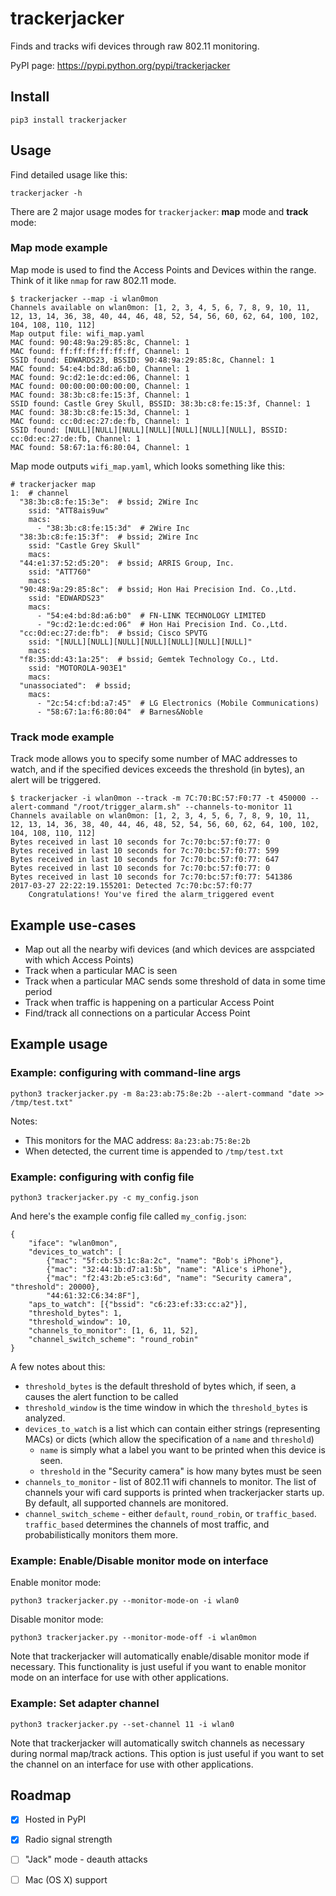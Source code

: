 # trackerjacker

Finds and tracks wifi devices through raw 802.11 monitoring.

PyPI page: https://pypi.python.org/pypi/trackerjacker

## Install

    pip3 install trackerjacker

## Usage

Find detailed usage like this:

	trackerjacker -h

There are 2 major usage modes for `trackerjacker`: **map** mode and **track** mode:

### Map mode example

Map mode is used to find the Access Points and Devices within the range. Think of it like `nmap` for raw 802.11 mode.

    $ trackerjacker --map -i wlan0mon
    Channels available on wlan0mon: [1, 2, 3, 4, 5, 6, 7, 8, 9, 10, 11, 12, 13, 14, 36, 38, 40, 44, 46, 48, 52, 54, 56, 60, 62, 64, 100, 102, 104, 108, 110, 112]
    Map output file: wifi_map.yaml
    MAC found: 90:48:9a:29:85:8c, Channel: 1
    MAC found: ff:ff:ff:ff:ff:ff, Channel: 1
    SSID found: EDWARDS23, BSSID: 90:48:9a:29:85:8c, Channel: 1
    MAC found: 54:e4:bd:8d:a6:b0, Channel: 1
    MAC found: 9c:d2:1e:dc:ed:06, Channel: 1
    MAC found: 00:00:00:00:00:00, Channel: 1
    MAC found: 38:3b:c8:fe:15:3f, Channel: 1
    SSID found: Castle Grey Skull, BSSID: 38:3b:c8:fe:15:3f, Channel: 1
    MAC found: 38:3b:c8:fe:15:3d, Channel: 1
    MAC found: cc:0d:ec:27:de:fb, Channel: 1
    SSID found: [NULL][NULL][NULL][NULL][NULL][NULL][NULL], BSSID: cc:0d:ec:27:de:fb, Channel: 1
    MAC found: 58:67:1a:f6:80:04, Channel: 1

Map mode outputs `wifi_map.yaml`, which looks something like this:

    # trackerjacker map
	1:  # channel
	  "38:3b:c8:fe:15:3e":  # bssid; 2Wire Inc
		ssid: "ATT8ais9uw"
		macs:
		  - "38:3b:c8:fe:15:3d"  # 2Wire Inc
	  "38:3b:c8:fe:15:3f":  # bssid; 2Wire Inc
		ssid: "Castle Grey Skull"
		macs:
	  "44:e1:37:52:d5:20":  # bssid; ARRIS Group, Inc.
		ssid: "ATT760"
		macs:
	  "90:48:9a:29:85:8c":  # bssid; Hon Hai Precision Ind. Co.,Ltd.
		ssid: "EDWARDS23"
		macs:
		  - "54:e4:bd:8d:a6:b0"  # FN-LINK TECHNOLOGY LIMITED
		  - "9c:d2:1e:dc:ed:06"  # Hon Hai Precision Ind. Co.,Ltd.
	  "cc:0d:ec:27:de:fb":  # bssid; Cisco SPVTG
		ssid: "[NULL][NULL][NULL][NULL][NULL][NULL][NULL]"
		macs:
	  "f8:35:dd:43:1a:25":  # bssid; Gemtek Technology Co., Ltd.
		ssid: "MOTOROLA-903E1"
		macs:
	  "unassociated":  # bssid; 
		macs:
		  - "2c:54:cf:bd:a7:45"  # LG Electronics (Mobile Communications)
		  - "58:67:1a:f6:80:04"  # Barnes&Noble

### Track mode example

Track mode allows you to specify some number of MAC addresses to watch, and if the specified devices exceeds the threshold (in bytes), an alert will be triggered.

    $ trackerjacker -i wlan0mon --track -m 7C:70:BC:57:F0:77 -t 450000 --alert-command "/root/trigger_alarm.sh" --channels-to-monitor 11
    Channels available on wlan0mon: [1, 2, 3, 4, 5, 6, 7, 8, 9, 10, 11, 12, 13, 14, 36, 38, 40, 44, 46, 48, 52, 54, 56, 60, 62, 64, 100, 102, 104, 108, 110, 112]
    Bytes received in last 10 seconds for 7c:70:bc:57:f0:77: 0
    Bytes received in last 10 seconds for 7c:70:bc:57:f0:77: 599
    Bytes received in last 10 seconds for 7c:70:bc:57:f0:77: 647
    Bytes received in last 10 seconds for 7c:70:bc:57:f0:77: 0
    Bytes received in last 10 seconds for 7c:70:bc:57:f0:77: 541386
    2017-03-27 22:22:19.155201: Detected 7c:70:bc:57:f0:77
		Congratulations! You've fired the alarm_triggered event

## Example use-cases

* Map out all the nearby wifi devices (and which devices are asspciated with which Access Points)
* Track when a particular MAC is seen
* Track when a particular MAC sends some threshold of data in some time period
* Track when traffic is happening on a particular Access Point
* Find/track all connections on a particular Access Point

## Example usage

### Example: configuring with command-line args

    python3 trackerjacker.py -m 8a:23:ab:75:8e:2b --alert-command "date >> /tmp/test.txt"

Notes:

* This monitors for the MAC address: `8a:23:ab:75:8e:2b`
* When detected, the current time is appended to `/tmp/test.txt`

### Example: configuring with config file

	python3 trackerjacker.py -c my_config.json

And here's the example config file called `my_config.json`:

```
{
    "iface": "wlan0mon",
    "devices_to_watch": [
        {"mac": "5f:cb:53:1c:8a:2c", "name": "Bob's iPhone"},
        {"mac": "32:44:1b:d7:a1:5b", "name": "Alice's iPhone"},
        {"mac": "f2:43:2b:e5:c3:6d", "name": "Security camera", "threshold": 20000},
        "44:61:32:C6:34:8F"],
    "aps_to_watch": [{"bssid": "c6:23:ef:33:cc:a2"}],
    "threshold_bytes": 1,
    "threshold_window": 10,
    "channels_to_monitor": [1, 6, 11, 52],
    "channel_switch_scheme": "round_robin"
}
```

A few notes about this:

* `threshold_bytes` is the default threshold of bytes which, if seen, a causes the alert function to be called
* `threshold_window` is the time window in which the `threshold_bytes` is analyzed.
* `devices_to_watch` is a list which can contain either strings (representing MACs) or dicts (which allow the specification of a `name` and `threshold`)
	- `name` is simply what a label you want to be printed when this device is seen.
	- `threshold` in the "Security camera" is how many bytes must be seen
* `channels_to_monitor` - list of 802.11 wifi channels to monitor. The list of channels your wifi card supports is printed when trackerjacker starts up. By default, all supported channels are monitored.
* `channel_switch_scheme` - either `default`, `round_robin`, or `traffic_based`. `traffic_based` determines the channels of most traffic, and probabilistically monitors them more.

### Example: Enable/Disable monitor mode on interface

Enable monitor mode:

    python3 trackerjacker.py --monitor-mode-on -i wlan0

Disable monitor mode:

    python3 trackerjacker.py --monitor-mode-off -i wlan0mon

Note that trackerjacker will automatically enable/disable monitor mode if necessary. This functionality is just useful if you want to enable monitor mode on an interface for use with other applications.

### Example: Set adapter channel

    python3 trackerjacker.py --set-channel 11 -i wlan0

Note that trackerjacker will automatically switch channels as necessary during normal map/track actions. This option is just useful if you want to set the channel on an interface for use with other applications.

## Roadmap

- [x] Hosted in PyPI
- [x] Radio signal strength
- [ ] "Jack" mode - deauth attacks
- [ ] Mac (OS X) support

